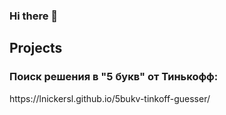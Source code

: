 ### Hi there 👋

<h2>Projects</h2>

<h3>Поиск решения в "5 букв" от Тинькофф:</h3>
https://lnickersl.github.io/5bukv-tinkoff-guesser/

